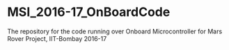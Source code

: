 # MSI_2016-17_OnBoardCode
The repository for the code running over Onboard Microcontroller for Mars Rover Project, IIT-Bombay 2016-17
